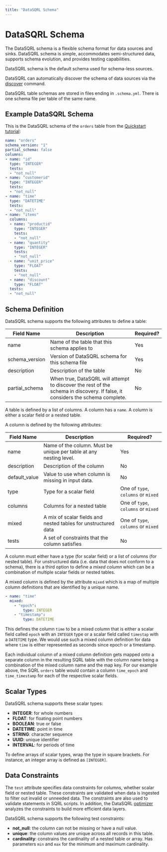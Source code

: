 ```yaml
---
title: "DataSQRL Schema"
---
```


# DataSQRL Schema

The DataSQRL schema is a flexible schema format for data sources and sinks. DataSQRL schema is simple, accommodates semi-structured data, supports schema evolution, and provides testing capabilities.

DataSQRL schema is the default schema used for schema-less sources.

DataSQRL can automatically discover the schema of data sources via the [discover](../discovery) command.

DataSQRL table schemas are stored in files ending in `.schema.yml`. There is one schema file per table of the same name.

## Example DataSQRL Schema

This is the DataSQRL schema of the `orders` table from the [Quickstart tutorial](/docs/getting-started/quickstart):

```yml
name: "orders"
schema_version: "1"
partial_schema: false
columns:
- name: "id"
  type: "INTEGER"
  tests:
  - "not_null"
- name: "customerid"
  type: "INTEGER"
  tests:
  - "not_null"
- name: "time"
  type: "DATETIME"
  tests:
  - "not_null"
- name: "items"
  columns:
  - name: "productid"
    type: "INTEGER"
    tests:
    - "not_null"
  - name: "quantity"
    type: "INTEGER"
    tests:
    - "not_null"
  - name: "unit_price"
    type: "FLOAT"
    tests:
    - "not_null"
  - name: "discount"
    type: "FLOAT"
  tests:
  - "not_null"
```

## Schema Definition

DataSQRL schema supports the following attributes to define a table:

| Field Name     | Description                                                                                                                   | Required? |
|----------------|-------------------------------------------------------------------------------------------------------------------------------|-----------|
| name           | Name of the table that this schema applies to                                                                                 | Yes       |
| schema_version | Version of DataSQRL schema for this schema file                                                                               | Yes       |
| description    | Description of the table                                                                                                      | No        |
| partial_schema | When true, DataSQRL will attempt to discover the rest of the schema in discovery. If false, it considers the schema complete. | No        |

A table is defined by a list of columns. A column has a `name`. A column is either a scalar field or a nested table.

A column is defined by the following attributes:

| Field Name    | Description                                                        | Required?                           |
|---------------|--------------------------------------------------------------------|-------------------------------------|
| name          | Name of the column. Must be unique per table at any nesting level. | Yes                                 |
| description   | Description of the column                                          | No                                  |
| default_value | Value to use when column is missing in input data.                 | No                                  |
| type          | Type for a scalar field                                            | One of `type`, `columns` or `mixed` |
| columns       | Columns for a nested table                                         | One of `type`, `columns` or `mixed` |
| mixed         | A mix of scalar fields and nested tables for unstructured data     | One of `type`, `columns` or `mixed` |
| tests         | A set of constraints that the column satisfies                     | No                                  |

A column must either have a type (for scalar field) or a list of columns (for nested table). For unstructured data (i.e. data that does not conform to a schema), there is a third option to define a *mixed column* which can be a combination of multiple scalar fields or nested tables.

A mixed column is defined by the attribute `mixed` which is a map of multiple column definitions that are identified by a unique name.

```yml
- name: "time"
  mixed: 
    - "epoch":
        type: INTEGER
    - "timestamp":
        type: DATETIME
```

This defines the column `time` to be a mixed column that is either a scalar field called `epoch` with an `INTEGER` type or a scalar field called `timestap` with a `DATETIME` type. We would use such a mixed column definition for data where `time` is either represented as seconds since epoch or a timestamp.

Each individual column of a mixed column definition gets mapped onto a separate column in the resulting SQRL table with the column name being a combination of the mixed column name and the map key. For our example above, the SQRL `orders` table would contain a column `time_epoch` and `time_timestamp` for each of the respective scalar fields.

## Scalar Types

DataSQRL schema supports these scalar types:

* **INTEGER**: for whole numbers
* **FLOAT**: for floating point numbers
* **BOOLEAN**: true or false  
* **DATETIME**: point in time
* **STRING**: character sequence
* **UUID**: unique identifier
* **INTERVAL**: for periods of time

To define arrays of scalar types, wrap the type in square brackets. For instance, an integer array is defined as `[INTEGER]`.

## Data Constraints

The `test` attribute specifies data constraints for columns, whether scalar field or nested table. These constraints are validated when data is ingested to filter out invalid or unneeded data. The constraints are also used to validate statements in SQRL scripts. In addition, the DataSQRL [optimizer](../../operations/optimizer) analyzes the constraints to build more efficient data layers.

DataSQRL schema supports the following test constraints:

* **not_null**: the column can not be missing or have a null value.
* **unique**: the column values are unique across all records in this table.
* **cardinality**: constrains the cardinality of a nested table or array. Has parameters `min` and `max` for the minimum and maximum cardinality.